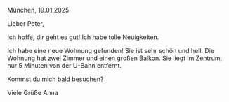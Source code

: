 München, 19.01.2025

Lieber Peter,

Ich hoffe, dir geht es gut! Ich habe tolle Neuigkeiten.

Ich habe eine neue Wohnung gefunden! Sie ist sehr schön und hell. Die Wohnung hat zwei Zimmer und einen großen Balkon. Sie liegt im Zentrum, nur 5 Minuten von der U-Bahn entfernt.

Kommst du mich bald besuchen?

Viele Grüße
Anna